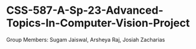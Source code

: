# CSS-587-A-Sp-23-Advanced-Topics-In-Computer-Vision-Project
Group Members: Sugam Jaiswal, Arsheya Raj, Josiah Zacharias
